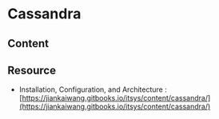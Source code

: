 # Cassandra

## Content


## Resource

* Installation, Configuration, and Architecture : [https://jiankaiwang.gitbooks.io/itsys/content/cassandra/](https://jiankaiwang.gitbooks.io/itsys/content/cassandra/)